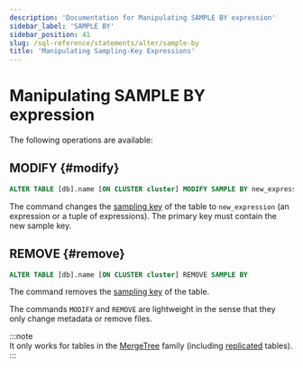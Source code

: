 ```yaml
---
description: 'Documentation for Manipulating SAMPLE BY expression'
sidebar_label: 'SAMPLE BY'
sidebar_position: 41
slug: /sql-reference/statements/alter/sample-by
title: 'Manipulating Sampling-Key Expressions'
---
```


# Manipulating SAMPLE BY expression

The following operations are available:

## MODIFY {#modify}

``` sql
ALTER TABLE [db].name [ON CLUSTER cluster] MODIFY SAMPLE BY new_expression
```

The command changes the [sampling key](../../../engines/table-engines/mergetree-family/mergetree.md) of the table to `new_expression` (an expression or a tuple of expressions). The primary key must contain the new sample key.

## REMOVE {#remove}

``` sql
ALTER TABLE [db].name [ON CLUSTER cluster] REMOVE SAMPLE BY
```

The command removes the [sampling key](../../../engines/table-engines/mergetree-family/mergetree.md) of the table.


The commands `MODIFY` and `REMOVE` are lightweight in the sense that they only change metadata or remove files.

:::note    
It only works for tables in the [MergeTree](../../../engines/table-engines/mergetree-family/mergetree.md) family (including [replicated](../../../engines/table-engines/mergetree-family/replication.md) tables).
:::

